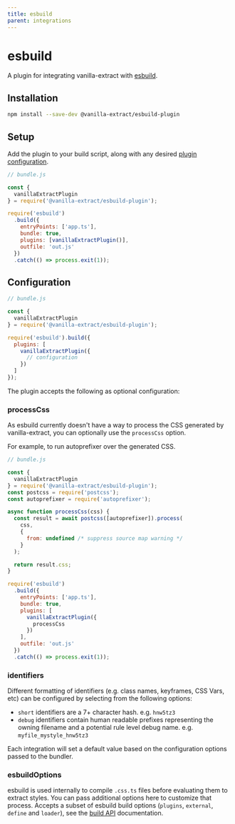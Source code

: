 ```yaml
---
title: esbuild
parent: integrations
---
```


# esbuild

A plugin for integrating vanilla-extract with [esbuild](https://esbuild.github.io/).

## Installation

```bash
npm install --save-dev @vanilla-extract/esbuild-plugin
```

## Setup

Add the plugin to your build script, along with any desired [plugin configuration](#configuration).

```js
// bundle.js

const {
  vanillaExtractPlugin
} = require('@vanilla-extract/esbuild-plugin');

require('esbuild')
  .build({
    entryPoints: ['app.ts'],
    bundle: true,
    plugins: [vanillaExtractPlugin()],
    outfile: 'out.js'
  })
  .catch(() => process.exit(1));
```

## Configuration

```js
// bundle.js

const {
  vanillaExtractPlugin
} = require('@vanilla-extract/esbuild-plugin');

require('esbuild').build({
  plugins: [
    vanillaExtractPlugin({
      // configuration
    })
  ]
});
```

The plugin accepts the following as optional configuration:

### processCss

As esbuild currently doesn't have a way to process the CSS generated by vanilla-extract, you can optionally use the `processCss` option.

For example, to run autoprefixer over the generated CSS.

```js
// bundle.js

const {
  vanillaExtractPlugin
} = require('@vanilla-extract/esbuild-plugin');
const postcss = require('postcss');
const autoprefixer = require('autoprefixer');

async function processCss(css) {
  const result = await postcss([autoprefixer]).process(
    css,
    {
      from: undefined /* suppress source map warning */
    }
  );

  return result.css;
}

require('esbuild')
  .build({
    entryPoints: ['app.ts'],
    bundle: true,
    plugins: [
      vanillaExtractPlugin({
        processCss
      })
    ],
    outfile: 'out.js'
  })
  .catch(() => process.exit(1));
```

### identifiers

Different formatting of identifiers (e.g. class names, keyframes, CSS Vars, etc) can be configured by selecting from the following options:

- `short` identifiers are a 7+ character hash. e.g. `hnw5tz3`
- `debug` identifiers contain human readable prefixes representing the owning filename and a potential rule level debug name. e.g. `myfile_mystyle_hnw5tz3`

Each integration will set a default value based on the configuration options passed to the bundler.

### esbuildOptions

esbuild is used internally to compile `.css.ts` files before evaluating them to extract styles. You can pass additional options here to customize that process.
Accepts a subset of esbuild build options (`plugins`, `external`, `define` and `loader`), see the [build API](https://esbuild.github.io/api/#build-api) documentation.
